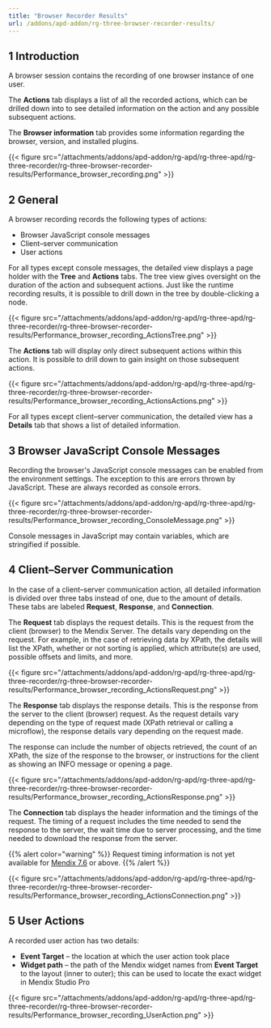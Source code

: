 ```yaml
---
title: "Browser Recorder Results"
url: /addons/apd-addon/rg-three-browser-recorder-results/
---
```


## 1 Introduction

A browser session contains the recording of one browser instance of one user.

The **Actions** tab displays a list of all the recorded actions, which can be drilled down into to see detailed information on the action and any possible subsequent actions.

The **Browser information** tab provides some information regarding the browser, version, and installed plugins.

{{< figure src="/attachments/addons/apd-addon/rg-apd/rg-three-apd/rg-three-recorder/rg-three-browser-recorder-results/Performance_browser_recording.png" >}}

## 2 General

A browser recording records the following types of actions:

* Browser JavaScript console messages
* Client–server communication
* User actions

For all types except console messages, the detailed view displays a page holder with the **Tree** and **Actions** tabs. The tree view gives oversight on the duration of the action and subsequent actions. Just like the runtime recording results, it is possible to drill down in the tree by double-clicking a node.

{{< figure src="/attachments/addons/apd-addon/rg-apd/rg-three-apd/rg-three-recorder/rg-three-browser-recorder-results/Performance_browser_recording_ActionsTree.png" >}}

The **Actions** tab will display only direct subsequent actions within this action. It is possible to drill down to gain insight on those subsequent actions.

{{< figure src="/attachments/addons/apd-addon/rg-apd/rg-three-apd/rg-three-recorder/rg-three-browser-recorder-results/Performance_browser_recording_ActionsActions.png" >}}

For all types except client–server communication, the detailed view has a **Details** tab that shows a list of detailed information.

## 3 Browser JavaScript Console Messages

Recording the browser's JavaScript console messages can be enabled from the environment settings. The exception to this are errors thrown by JavaScript. These are always recorded as console errors.

{{< figure src="/attachments/addons/apd-addon/rg-apd/rg-three-apd/rg-three-recorder/rg-three-browser-recorder-results/Performance_browser_recording_ConsoleMessage.png" >}}

Console messages in JavaScript may contain variables, which are stringified if possible.

## 4 Client–Server Communication

In the case of a client–server communication action, all detailed information is divided over three tabs instead of one, due to the amount of details. These tabs are labeled **Request**, **Response**, and **Connection**.

The **Request** tab displays the request details. This is the request from the client (browser) to the Mendix Server. The details vary depending on the request. For example, in the case of retrieving data by XPath, the details will list the XPath, whether or not sorting is applied, which attribute(s) are used, possible offsets and limits, and more.

{{< figure src="/attachments/addons/apd-addon/rg-apd/rg-three-apd/rg-three-recorder/rg-three-browser-recorder-results/Performance_browser_recording_ActionsRequest.png" >}}

The **Response** tab displays the response details. This is the response from the server to the client (browser) request. As the request details vary depending on the type of request made (XPath retrieval or calling a microflow), the response details vary depending on the request made.

The response can include the number of objects retrieved, the count of an XPath, the size of the response to the browser, or instructions for the client as showing an INFO message or opening a page.

{{< figure src="/attachments/addons/apd-addon/rg-apd/rg-three-apd/rg-three-recorder/rg-three-browser-recorder-results/Performance_browser_recording_ActionsResponse.png" >}}

The **Connection** tab displays the header information and the timings of the request. The timing of a request includes the time needed to send the response to the server, the wait time due to server processing, and the time needed to download the response from the server. 

{{% alert color="warning" %}}
Request timing information is not yet available for [Mendix 7.6](/releasenotes/studio-pro/7.6/) or above.
{{% /alert %}}

{{< figure src="/attachments/addons/apd-addon/rg-apd/rg-three-apd/rg-three-recorder/rg-three-browser-recorder-results/Performance_browser_recording_ActionsConnection.png" >}}

## 5 User Actions

A recorded user action has two details:

* **Event Target** – the location at which the user action took place
* **Widget path** – the path of the Mendix widget names from **Event Target** to the layout (inner to outer); this can be used to locate the exact widget in Mendix Studio Pro

{{< figure src="/attachments/addons/apd-addon/rg-apd/rg-three-apd/rg-three-recorder/rg-three-browser-recorder-results/Performance_browser_recording_UserAction.png" >}}
